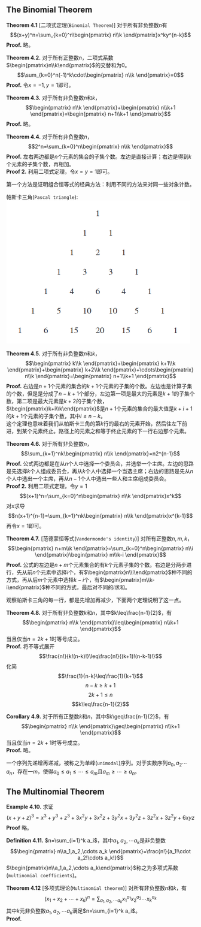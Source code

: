## The Binomial Theorem
**Theorem 4.1** [二项式定理(`Binomial Theorem`)] 对于所有非负整数$n$有
$$(x+y)^n=\sum_{k=0}^n\begin{pmatrix}
n\\k
\end{pmatrix}x^ky^{n-k}$$
**Proof.** 略。

**Theorem 4.2.** 对于所有正整数$n$，二项式系数$\begin{pmatrix}n\\k\end{pmatrix}$的交替和为$0$。
$$\sum_{k=0}^n(-1)^k\cdot\begin{pmatrix}
n\\k
\end{pmatrix}=0$$
**Proof.** 令$x=-1,y=1$即可。

**Theorem 4.3.** 对于所有非负整数$n$和$k$，
$$\begin{pmatrix}
n\\k
\end{pmatrix}+\begin{pmatrix}
n\\k+1
\end{pmatrix}=\begin{pmatrix}
n+1\\k+1
\end{pmatrix}$$
**Proof.** 略。

**Theorem 4.4.** 对于所有非负整数$n$，
$$2^n=\sum_{k=0}^n\begin{pmatrix}
n\\k
\end{pmatrix}$$
**Proof.** 左右两边都是$n$个元素的集合的子集个数。左边是直接计算；右边是得到$k$个元素的子集个数，再相加。  
**Proof 2.** 利用二项式定理，令$x=y=1$即可。

第一个方法是证明组合恒等式的经典方法：利用不同的方法来对同一些对象计数。

帕斯卡三角(`Pascal triangle`):  
![](0401.png)

**Theorem 4.5.** 对于所有非负整数$n$和$k$，
$$\begin{pmatrix}
k\\k
\end{pmatrix}+\begin{pmatrix}
k+1\\k
\end{pmatrix}+\begin{pmatrix}
k+2\\k
\end{pmatrix}+\cdots\begin{pmatrix}
n\\k
\end{pmatrix}=\begin{pmatrix}
n+1\\k+1
\end{pmatrix}$$
**Proof.** 右边是$n+1$个元素的集合的$k+1$个元素的子集的个数。左边也是计算子集的个数，但是是分成了$n-k+1$个部分，左边第一项是最大的元素是$k+1$的子集个数，第二项是最大元素是$k+2$的子集个数，$\begin{pmatrix}k+i\\k\end{pmatrix}$是$n+1$个元素的集合的最大值是$k+i+1$的$k+1$个元素的子集个数，其中$i\leq n-k$。  
这个定理也意味着我们从帕斯卡三角的第$k$行的最右的元素开始，然后往左下前进，到某个元素终止。路径上的元素之和等于终止元素的下一行右边那个元素。

**Theorem 4.6.** 对于所有非负整数$n$，
$$\sum_{k=1}^nk\begin{pmatrix}
n\\k
\end{pmatrix}=n2^{n-1}$$
**Proof.** 公式两边都是在从$n$个人中选择一个委员会，并选举一个主席。左边的思路是先选择$k$个人组成委员会，再从$k$个人中选择一个当选主席；右边的思路是先从$n$个人中选出一个主席，再从$n-1$个人中选出一些人和主席组成委员会。  
**Proof 2.** 利用二项式定理，令$y=1$
$$(x+1)^n=\sum_{k=0}^n\begin{pmatrix}
n\\k
\end{pmatrix}x^k$$
对$x$求导
$$n(x+1)^{n-1}=\sum_{k=1}^nk\begin{pmatrix}
n\\k
\end{pmatrix}x^{k-1}$$
再令$x=1$即可。

**Theorem 4.7.** [范德蒙恒等式(`Vandermonde's identity`)] 对所有正整数$n,m,k$，
$$\begin{pmatrix}
n+m\\k
\end{pmatrix}=\sum_{k=0}^n\begin{pmatrix}
n\\i
\end{pmatrix}\begin{pmatrix}
m\\k-i
\end{pmatrix}$$
**Proof.** 公式的左边是$n+m$个元素集合的有$k$个元素子集的个数。右边是分两步进行，先从前$n$个元素中选择$i$个，有$\begin{pmatrix}n\\i\end{pmatrix}$种不同的方式，再从后$m$个元素中选择$k-i$个，有$\begin{pmatrix}m\\k-i\end{pmatrix}$种不同的方式，最后对不同的$i$求和。

观察帕斯卡三角的每一行，都是先增加再减少，下面两个定理说明了这一点。

**Theorem 4.8.** 对于所有非负整数$k$和$n$，其中$k\leq\frac{n-1}{2}$，有
$$\begin{pmatrix}
n\\k
\end{pmatrix}\leq\begin{pmatrix}
n\\k+1
\end{pmatrix}$$
当且仅当$n=2k+1$时等号成立。  
**Proof.** 将不等式展开
$$\frac{n!}{k!(n-k)!}\leq\frac{n!}{(k+1)!(n-k-1)!}$$
化简
$$\frac{1}{n-k}\leq\frac{1}{k+1}$$
$$n-k\geq k+1$$
$$2k+1\leq n$$
$$k\leq\frac{n-1}{2}$$

**Corollary 4.9.** 对于所有正整数$k$和$n$，其中$k\geq\frac{n-1}{2}$，有
$$\begin{pmatrix}
n\\k
\end{pmatrix}\geq\begin{pmatrix}
n\\k+1
\end{pmatrix}$$
当且仅当$n=2k+1$时等号成立。  
**Proof.** 略。

一个序列先递增再递减，被称之为单峰(`unimodal`)序列。对于实数序列$a_0,a_2\cdots a_n$，存在一$m$，使得$a_0\leq a_1\leq\cdots\leq a_m$且$a_m\geq\cdots\geq a_n$。

## The Multinomial Theorem
**Example 4.10.** 求证
$$(x+y+z)^3=x^3+y^3+z^3+3x^2y+3x^2z+3y^2x+3y^2z+3z^2x+3z^2y+6xyz$$
**Proof** 略。

**Definition 4.11.** $n=\sum_{i=1}^k a_i$，其中$a_1,a_2,\cdots a_k$是非负整数
$$\begin{pmatrix}
n\\a_1,a_2,\cdots a_k
\end{pmatrix}=\frac{n!}{a_1!\cdot a_2!\cdots a_k!}$$
$\begin{pmatrix}n\\a_1,a_2,\cdots a_k\end{pmatrix}$称之为多项式系数(`multinomial coefficients`)。

**Theorem 4.12** [多项式理论(`Multinomial theorem`)] 对所有非负整数$n$和$k$，有
$$(x_1+x_2+\cdots +x_k)^n=\sum_{a_1,a_2,\cdots a_k}x_1^{a_1}x_2^{a_2}\cdots x_k^{a_k}$$
其中$k$元非负整数$a_1,a_2,\cdots a_k$满足$n=\sum_{i=1}^k a_i$。  
**Proof.** 
